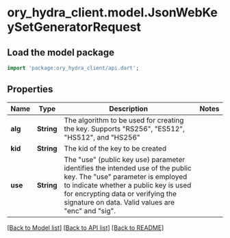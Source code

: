# ory_hydra_client.model.JsonWebKeySetGeneratorRequest

## Load the model package
```dart
import 'package:ory_hydra_client/api.dart';
```

## Properties
Name | Type | Description | Notes
------------ | ------------- | ------------- | -------------
**alg** | **String** | The algorithm to be used for creating the key. Supports \"RS256\", \"ES512\", \"HS512\", and \"HS256\" | 
**kid** | **String** | The kid of the key to be created | 
**use** | **String** | The \"use\" (public key use) parameter identifies the intended use of the public key. The \"use\" parameter is employed to indicate whether a public key is used for encrypting data or verifying the signature on data. Valid values are \"enc\" and \"sig\". | 

[[Back to Model list]](../README.md#documentation-for-models) [[Back to API list]](../README.md#documentation-for-api-endpoints) [[Back to README]](../README.md)


